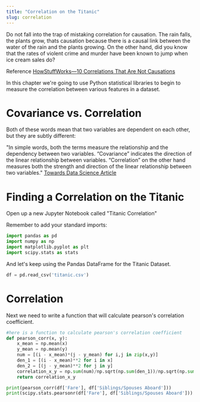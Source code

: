 ```yaml
---
title: "Correlation on the Titanic"
slug: correlation
---
```


Do not fall into the trap of mistaking correlation for causation. The rain falls, the plants grow, thats causation because there is a causal link between the water of the rain and the plants growing. On the other hand, did you know that the rates of violent crime and murder have been known to jump when ice cream sales do?

Reference [HowStuffWorks—10 Correlations That Are Not Causations](https://science.howstuffworks.com/innovation/science-questions/10-correlations-that-are-not-causations.htm)

In this chapter we're going to use Python statistical libraries to begin to measure the correlation between various features in a dataset.

# Covariance vs. Correlation

Both of these words mean that two variables are dependent on each other, but they are subtly different:

"In simple words, both the terms measure the relationship and the dependency between two variables. “Covariance” indicates the direction of the linear relationship between variables. “Correlation” on the other hand measures both the strength and direction of the linear relationship between two variables." [Towards Data Science Article](https://towardsdatascience.com/let-us-understand-the-correlation-matrix-and-covariance-matrix-d42e6b643c22)

# Finding a Correlation on the Titanic

Open up a new Jupyter Notebook called "Titanic Correlation"

Remember to add your standard imports:

```py
import pandas as pd
import numpy as np
import matplotlib.pyplot as plt
import scipy.stats as stats
```

And let's keep using the Pandas DataFrame for the Titanic Dataset.

```py
df = pd.read_csv('titanic.csv')
```

# Correlation



Next we need to write a function that will calculate pearson's correlation coefficient.

```py
#here is a function to calculate pearson's correlation coefficient
def pearson_corr(x, y):
    x_mean = np.mean(x)
    y_mean = np.mean(y)
    num = [(i - x_mean)*(j - y_mean) for i,j in zip(x,y)]
    den_1 = [(i - x_mean)**2 for i in x]
    den_2 = [(j - y_mean)**2 for j in y]
    correlation_x_y = np.sum(num)/np.sqrt(np.sum(den_1))/np.sqrt(np.sum(den_2))
    return correlation_x_y

print(pearson_corr(df['Fare'], df['Siblings/Spouses Aboard']))
print(scipy.stats.pearsonr(df['Fare'], df['Siblings/Spouses Aboard']))
```
